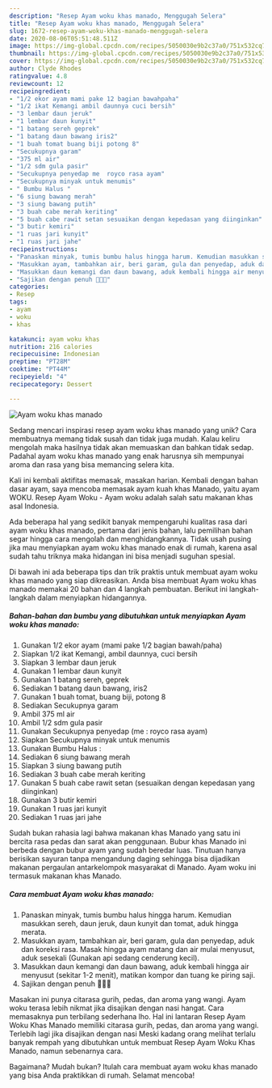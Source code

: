 ```yaml
---
description: "Resep Ayam woku khas manado, Menggugah Selera"
title: "Resep Ayam woku khas manado, Menggugah Selera"
slug: 1672-resep-ayam-woku-khas-manado-menggugah-selera
date: 2020-08-06T05:51:48.511Z
image: https://img-global.cpcdn.com/recipes/5050030e9b2c37a0/751x532cq70/ayam-woku-khas-manado-foto-resep-utama.jpg
thumbnail: https://img-global.cpcdn.com/recipes/5050030e9b2c37a0/751x532cq70/ayam-woku-khas-manado-foto-resep-utama.jpg
cover: https://img-global.cpcdn.com/recipes/5050030e9b2c37a0/751x532cq70/ayam-woku-khas-manado-foto-resep-utama.jpg
author: Clyde Rhodes
ratingvalue: 4.8
reviewcount: 12
recipeingredient:
- "1/2 ekor ayam mami pake 12 bagian bawahpaha"
- "1/2 ikat Kemangi ambil daunnya cuci bersih"
- "3 lembar daun jeruk"
- "1 lembar daun kunyit"
- "1 batang sereh geprek"
- "1 batang daun bawang iris2"
- "1 buah tomat buang biji potong 8"
- "Secukupnya garam"
- "375 ml air"
- "1/2 sdm gula pasir"
- "Secukupnya penyedap me  royco rasa ayam"
- "Secukupnya minyak untuk menumis"
- " Bumbu Halus "
- "6 siung bawang merah"
- "3 siung bawang putih"
- "3 buah cabe merah keriting"
- "5 buah cabe rawit setan sesuaikan dengan kepedasan yang diinginkan"
- "3 butir kemiri"
- "1 ruas jari kunyit"
- "1 ruas jari jahe"
recipeinstructions:
- "Panaskan minyak, tumis bumbu halus hingga harum. Kemudian masukkan sereh, daun jeruk, daun kunyit dan tomat, aduk hingga merata."
- "Masukkan ayam, tambahkan air, beri garam, gula dan penyedap, aduk dan koreksi rasa. Masak hingga ayam matang dan air mulai menyusut, aduk sesekali (Gunakan api sedang cenderung kecil)."
- "Masukkan daun kemangi dan daun bawang, aduk kembali hingga air menyusut (sekitar 1-2 menit), matikan kompor dan tuang ke piring saji."
- "Sajikan dengan penuh 💞💞💞"
categories:
- Resep
tags:
- ayam
- woku
- khas

katakunci: ayam woku khas 
nutrition: 216 calories
recipecuisine: Indonesian
preptime: "PT28M"
cooktime: "PT44M"
recipeyield: "4"
recipecategory: Dessert

---
```



![Ayam woku khas manado](https://img-global.cpcdn.com/recipes/5050030e9b2c37a0/751x532cq70/ayam-woku-khas-manado-foto-resep-utama.jpg)

Sedang mencari inspirasi resep ayam woku khas manado yang unik? Cara membuatnya memang tidak susah dan tidak juga mudah. Kalau keliru mengolah maka hasilnya tidak akan memuaskan dan bahkan tidak sedap. Padahal ayam woku khas manado yang enak harusnya sih mempunyai aroma dan rasa yang bisa memancing selera kita.

Kali ini kembali aktifitas memasak, masakan harian. Kembali dengan bahan dasar ayam, saya mencoba memasak ayam kuah khas Manado, yaitu ayam WOKU. Resep Ayam Woku - Ayam woku adalah salah satu makanan khas asal Indonesia.

Ada beberapa hal yang sedikit banyak mempengaruhi kualitas rasa dari ayam woku khas manado, pertama dari jenis bahan, lalu pemilihan bahan segar hingga cara mengolah dan menghidangkannya. Tidak usah pusing jika mau menyiapkan ayam woku khas manado enak di rumah, karena asal sudah tahu triknya maka hidangan ini bisa menjadi suguhan spesial.


Di bawah ini ada beberapa tips dan trik praktis untuk membuat ayam woku khas manado yang siap dikreasikan. Anda bisa membuat Ayam woku khas manado memakai 20 bahan dan 4 langkah pembuatan. Berikut ini langkah-langkah dalam menyiapkan hidangannya.

<!--inarticleads1-->

##### Bahan-bahan dan bumbu yang dibutuhkan untuk menyiapkan Ayam woku khas manado:

1. Gunakan 1/2 ekor ayam (mami pake 1/2 bagian bawah/paha)
1. Siapkan 1/2 ikat Kemangi, ambil daunnya, cuci bersih
1. Siapkan 3 lembar daun jeruk
1. Gunakan 1 lembar daun kunyit
1. Gunakan 1 batang sereh, geprek
1. Sediakan 1 batang daun bawang, iris2
1. Gunakan 1 buah tomat, buang biji, potong 8
1. Sediakan Secukupnya garam
1. Ambil 375 ml air
1. Ambil 1/2 sdm gula pasir
1. Gunakan Secukupnya penyedap (me : royco rasa ayam)
1. Siapkan Secukupnya minyak untuk menumis
1. Gunakan  Bumbu Halus :
1. Sediakan 6 siung bawang merah
1. Siapkan 3 siung bawang putih
1. Sediakan 3 buah cabe merah keriting
1. Gunakan 5 buah cabe rawit setan (sesuaikan dengan kepedasan yang diinginkan)
1. Gunakan 3 butir kemiri
1. Gunakan 1 ruas jari kunyit
1. Sediakan 1 ruas jari jahe


Sudah bukan rahasia lagi bahwa makanan khas Manado yang satu ini bercita rasa pedas dan sarat akan penggunaan. Bubur khas Manado ini berbeda dengan bubur ayam yang sudah beredar luas. Tinutuan hanya berisikan sayuran tanpa mengandung daging sehingga bisa dijadikan makanan pergaulan antarkelompok masyarakat di Manado. Ayam woku ini termasuk makanan khas Manado. 

<!--inarticleads2-->

##### Cara membuat Ayam woku khas manado:

1. Panaskan minyak, tumis bumbu halus hingga harum. Kemudian masukkan sereh, daun jeruk, daun kunyit dan tomat, aduk hingga merata.
1. Masukkan ayam, tambahkan air, beri garam, gula dan penyedap, aduk dan koreksi rasa. Masak hingga ayam matang dan air mulai menyusut, aduk sesekali (Gunakan api sedang cenderung kecil).
1. Masukkan daun kemangi dan daun bawang, aduk kembali hingga air menyusut (sekitar 1-2 menit), matikan kompor dan tuang ke piring saji.
1. Sajikan dengan penuh 💞💞💞


Masakan ini punya citarasa gurih, pedas, dan aroma yang wangi. Ayam woku terasa lebih nikmat jika disajikan dengan nasi hangat. Cara memasaknya pun terbilang sederhana lho. Hal ini lantaran Resep Ayam Woku Khas Manado memiliki citarasa gurih, pedas, dan aroma yang wangi. Terlebih lagi jika disajikan dengan nasi Meski kadang orang melihat terlalu banyak rempah yang dibutuhkan untuk membuat Resep Ayam Woku Khas Manado, namun sebenarnya cara. 

Bagaimana? Mudah bukan? Itulah cara membuat ayam woku khas manado yang bisa Anda praktikkan di rumah. Selamat mencoba!
